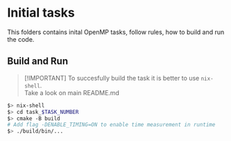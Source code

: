 # Initial tasks

This folders contains inital OpenMP tasks, follow rules, how to build and run the code.

## Build and Run
>
> [!IMPORTANT]
> To succesfully build the task it is better to use `nix-shell`.  
> Take a look on main README.md

```bash
$> nix-shell
$> cd task_$TASK_NUMBER
$> cmake -B build
# Add flag -DENABLE_TIMING=ON to enable time measurement in runtime
$> ./build/bin/...
```
